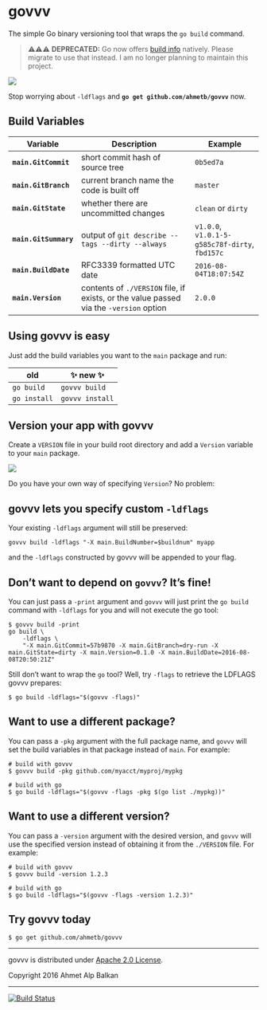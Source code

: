 # govvv

The simple Go binary versioning tool that wraps the `go build` command. 

> :warning::warning::warning: **DEPRECATED:** Go now offers [build info](https://pkg.go.dev/runtime/debug#BuildInfo) natively. Please migrate to use that instead. I am no longer planning to maintain this project.

![](https://cl.ly/0U2m441v392Q/intro-1.gif)

Stop worrying about `-ldflags` and **`go get github.com/ahmetb/govvv`** now.

## Build Variables

| Variable | Description | Example |
|----------|-------------|---------|
| **`main.GitCommit`** | short commit hash of source tree | `0b5ed7a` |
| **`main.GitBranch`** | current branch name the code is built off | `master` |
| **`main.GitState`** | whether there are uncommitted changes | `clean` or `dirty` | 
| **`main.GitSummary`** | output of `git describe --tags --dirty --always` | `v1.0.0`, <br/>`v1.0.1-5-g585c78f-dirty`, <br/> `fbd157c` |
| **`main.BuildDate`** | RFC3339 formatted UTC date | `2016-08-04T18:07:54Z` |
| **`main.Version`** | contents of `./VERSION` file, if exists, or the value passed via the `-version` option | `2.0.0` |

## Using govvv is easy

Just add the build variables you want to the `main` package and run:

| old          | :sparkles: new :sparkles: |
| -------------|-----------------|
| `go build`   | `govvv build`   |
| `go install` | `govvv install` | 

## Version your app with govvv

Create a `VERSION` file in your build root directory and add a `Version`
variable to your `main` package.

![](https://cl.ly/3Q1K1R2D3b2K/intro-2.gif)

Do you have your own way of specifying `Version`? No problem:

## govvv lets you specify custom `-ldflags`

Your existing `-ldflags` argument will still be preserved:

    govvv build -ldflags "-X main.BuildNumber=$buildnum" myapp

and the `-ldflags` constructed by govvv will be appended to your flag.

## Don’t want to depend on `govvv`? It’s fine!

You can just pass a `-print` argument and `govvv` will just print the
`go build` command with `-ldflags` for you and will not execute the go tool:

    $ govvv build -print
    go build \
	    -ldflags \
	    "-X main.GitCommit=57b9870 -X main.GitBranch=dry-run -X main.GitState=dirty -X main.Version=0.1.0 -X main.BuildDate=2016-08-08T20:50:21Z"

Still don’t want to wrap the `go` tool? Well, try `-flags` to retrieve the LDFLAGS govvv prepares:

    $ go build -ldflags="$(govvv -flags)"

## Want to use a different package?

You can pass a `-pkg` argument with the full package name, and `govvv` will 
set the build variables in that package instead of `main`.  For example:

```
# build with govvv
$ govvv build -pkg github.com/myacct/myproj/mypkg

# build with go
$ go build -ldflags="$(govvv -flags -pkg $(go list ./mypkg))"
```
## Want to use a different version?

You can pass a `-version` argument with the desired version, and `govvv` will 
use the specified version instead of obtaining it from the `./VERSION` file.
For example:

```
# build with govvv
$ govvv build -version 1.2.3

# build with go
$ go build -ldflags="$(govvv -flags -version 1.2.3)"
```

## Try govvv today

    $ go get github.com/ahmetb/govvv

------

govvv is distributed under [Apache 2.0 License](LICENSE).

Copyright 2016 Ahmet Alp Balkan 

------

[![Build Status](https://travis-ci.org/ahmetb/govvv.svg?branch=master)](https://travis-ci.org/ahmetb/govvv)
